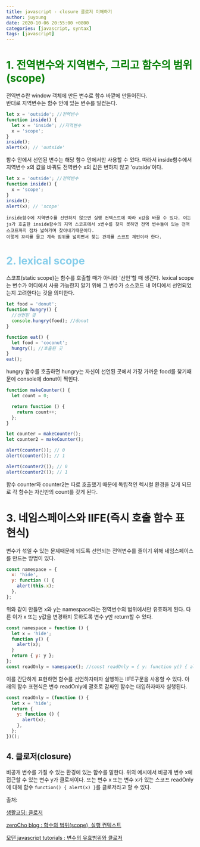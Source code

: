 ```yaml
---
title: javascript - closure 클로저 이해하기
author: juyoung
date: 2020-10-06 20:55:00 +0800
categories: [javascript, syntax]
tags: [javascript]
---
```


# <font color=green>1. 전역변수와 지역변수, 그리고 함수의 범위(scope)</font>

전역변수란 window 객체에 만든 변수로 함수 바깥에 만들어진다.  
 반대로 지역변수는 함수 안에 있는 변수를 일컫는다.

```javascript
let x = 'outside'; //전역변수
function inside() {
  let x = 'inside'; //지역변수
  x = 'scope';
}
inside();
alert(x); // 'outside'
```

함수 안에서 선언된 변수는 해당 함수 안에서만 사용할 수 있다. 따라서 inside함수에서 지역변수 x의 값을 바꿔도 전역변수 x의 값은 변하지 않고 'outside'이다.

```javascript
let x = 'outside'; //전역변수
function inside() {
  x = 'scope';
}
inside();
alert(x); // 'scope'
```

    inside함수에 지역변수를 선언하지 않으면 실행 컨텍스트에 따라 x값을 바꿀 수 있다. 이는 js가 호출한 inside함수의 지역 스코프에서 x변수를 찾지 못하면 전역 변수들이 있는 전역 스코프까지 점차 넓혀가며 찾아내기때문이다.
    이렇게 꼬리를 물고 계속 범위를 넓히면서 찾는 관계를 스코프 체인이라 한다.

# <font color=skyblue>2. lexical scope</font>

스코프(static scope)는 함수를 호출할 때가 아니라 '선언'할 때 생긴다. lexical scope는 변수가 어디에서 사용 가능한지 알기 위해 그 변수가 소스코드 내 어디에서 선언되었는지 고려한다는 것을 의미한다.

```javascript
let food = 'donut';
function hungry() {
  //선언된 곳
  console.hungry(food); //donut
}

function eat() {
  let food = 'coconut';
  hungry(); //호출된 곳
}
eat();
```

hungry 함수를 호출하면 hungry는 자신이 선언된 곳에서 가장 가까운 food를 찾기때문에 console에 donut이 찍힌다.

```javascript
function makeCounter() {
  let count = 0;

  return function () {
    return count++;
  };
}

let counter = makeCounter();
let counter2 = makeCounter();

alert(counter()); // 0
alert(counter()); // 1

alert(counter2()); // 0
alert(counter2()); // 1
```

함수 counter와 counter2는 따로 호출했기 때문에 독립적인 렉시컬 환경을 갖게 되므로 각 함수는 자신만의 count를 갖게 된다.

# 3. 네임스페이스와 IIFE(즉시 호출 함수 표현식)

변수가 섞일 수 있는 문제때문에 되도록 선언되는 전역변수를 줄이기 위해 네임스페이스를 만드는 방법이 있다.

```javascript
const namespace = {
  x: 'hide',
  y: function () {
    alert(this.x);
  },
};
```

위와 같이 만들면 x와 y는 namespace라는 전역변수의 범위에서만 유효하게 된다. 다른 이가 x 또는 y값을 변경하지 못하도록 변수 y만 return할 수 있다.

```javascript
const namespace = function () {
  let x = 'hide';
  function y() {
    alert(x);
  }
  return { y: y };
};
const readOnly = namespace(); //const readOnly = { y: function y() { alert(x) }}
```

이를 간단하게 표현하면 함수를 선언하자마자 실행하는 IIFE구문을 사용할 수 있다. 아래의 함수 표현식은 변수 readOnly에 괄호로 감싸인 함수는 대입하자마자 실행된다.

```javascript
const readOnly = (function () {
  let x = 'hide';
  return {
    y: function () {
      alert(x);
    },
  };
})();
```

## 4. 클로저(closure)

비공개 변수를 가질 수 있는 환경에 있는 함수를 말한다.
위의 예시에서 비공개 변수 x에 접근할 수 있는 변수 y가 클로저이다. 또는 변수 x 또는 변수 x가 있는 스코프 readOnly에 대해 함수 `function() { alert(x) }`를 클로저라고 할 수 있다.

출처:

[생활코딩: 클로저](https://opentutorials.org/module/532/6544)

[zeroCho blog : 함수의 범위(scope), 실행 컨텍스트](https://www.zerocho.com/category/ECMAScript/post/5757d74345041aaae7493479)

[모던 javascript tutorials : 변수의 유효범위와 클로저](https://ko.javascript.info/closure)
